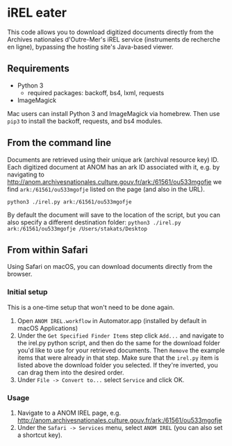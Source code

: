 # iREL eater
This code allows you to download digitized documents directly from the Archives nationales d'Outre-Mer's iREL service (instruments de recherche en ligne), bypassing the hosting site's Java-based viewer.

## Requirements
* Python 3
  * required packages: backoff, bs4, lxml, requests
* ImageMagick

Mac users can install Python 3 and ImageMagick via homebrew. Then use `pip3` to install the backoff, requests, and bs4 modules.

## From the command line ##
Documents are retrieved using their unique ark (archival resource key) ID. Each digitized document at ANOM has an ark ID associated with it, e.g. by navigating to http://anom.archivesnationales.culture.gouv.fr/ark:/61561/ou533mgofje we find `ark:/61561/ou533mgofje` listed on the page (and also in the URL).

`python3 ./irel.py ark:/61561/ou533mgofje`

By default the document will save to the location of the script, but you can also specify a different destination folder:
`python3 ./irel.py ark:/61561/ou533mgofje /Users/stakats/Desktop`

## From within Safari ##
Using Safari on macOS, you can download documents directly from the browser.

### Initial setup ###
This is a one-time setup that won't need to be done again.
1. Open `ANOM IREL.workflow` in Automator.app (installed by default in macOS Applications)
2. Under the `Get Specified Finder Items` step click `Add...` and navigate to the irel.py python script, and then do the same for the download folder you'd like to use for your retrieved documents. Then `Remove` the example items that were already in that step. Make sure that the `irel.py` item is listed above the download folder you selected. If they're inverted, you can drag them into the desired order.
3. Under `File -> Convert to...` select `Service` and click OK.

### Usage ###
1. Navigate to a ANOM IREL page, e.g. http://anom.archivesnationales.culture.gouv.fr/ark:/61561/ou533mgofje
2. Under the `Safari -> Services` menu, select `ANOM IREL` (you can also set a shortcut key).
